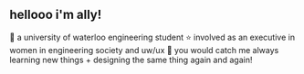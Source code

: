 ## hellooo i'm ally!
🍥 a university of waterloo engineering student
⭐ involved as an executive in women in engineering society and uw/ux
🌱 you would catch me always learning new things + designing the same thing again and again!
